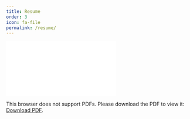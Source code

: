 ```yaml
---
title: Resume
order: 3
icon: fa-file
permalink: /resume/
---
```


<object data="/assets/pdfs/Kyle_Reppenhagen_Resume.pdf" type="application/pdf" width="700px" height="950px">
    <embed src="/assets/pdfs/Kyle_Reppenhagen_Resume.pdf">
        <p>This browser does not support PDFs. Please download the PDF to view it: <a href="http://yoursite.com/the.pdf">Download PDF</a>.</p>
    </embed>
</object>

